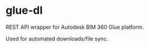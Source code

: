 # glue-dl

REST API wrapper for Autodesk BIM 360 Glue platform.

Used for automated downloads/file sync.
